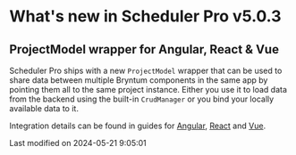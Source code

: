 # What's new in Scheduler Pro v5.0.3

## ProjectModel wrapper for Angular, React & Vue

Scheduler Pro ships with a new `ProjectModel` wrapper that can be used to share data between multiple Bryntum components in
the same app by pointing them all to the same project instance. Either you use it to load data from the backend using
the built-in `CrudManager` or you bind your locally available data to it. 

Integration details can be found in guides for
[Angular](#SchedulerPro/guides/integration/angular/data-binding.md#binding-existing-data-to-the-project),
[React](#SchedulerPro/guides/integration/react/data-binding.md#binding-existing-data-to-the-project) and
[Vue](#SchedulerPro/guides/integration/vue/data-binding.md#binding-existing-data-to-the-project).


<p class="last-modified">Last modified on 2024-05-21 9:05:01</p>